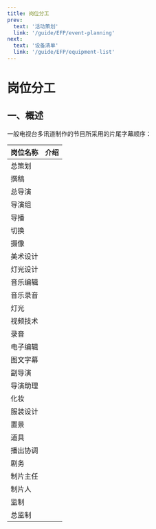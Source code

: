 ```yaml
---
title: 岗位分工
prev:
  text: '活动策划'
  link: '/guide/EFP/event-planning'
next:
  text: '设备清单'
  link: '/guide/EFP/equipment-list'
---
```



# 岗位分工

## 一、概述
一般电视台多讯道制作的节目所采用的片尾字幕顺序：

| 岗位名称 | 介绍 |
| --- | --- |
| 总策划 |  |
| 撰稿 | |
| 总导演 | |
| 导演组 | |
| 导播 | |
| 切换 | |
| 摄像 ||
| 美术设计 ||
| 灯光设计 ||
| 音乐编辑 ||
|  音乐录音 ||
| 灯光 ||
| 视频技术 ||
| 录音 ||
| 电子编辑 ||
| 图文字幕 ||
| 副导演 ||
| 导演助理 ||
| 化妆 ||
| 服装设计 ||
| 置景 ||
| 道具 ||
| 播出协调 ||
| 剧务 ||
| 制片主任 ||
| 制片人 | |
| 监制 ||
| 总监制 ||
